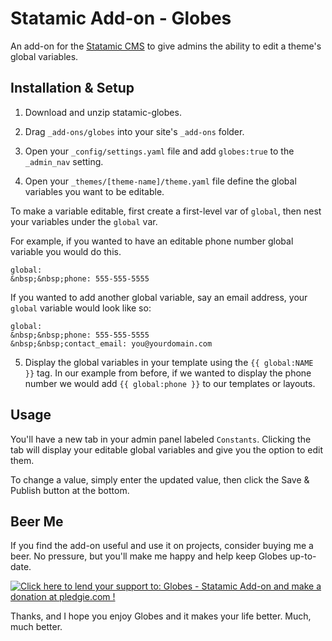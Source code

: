 Statamic Add-on - Globes
========================

An add-on for the [Statamic CMS](http://statamic.com/) to give admins the ability to edit a theme's global variables.

Installation & Setup
------------

1. Download and unzip statamic-globes.

2. Drag `_add-ons/globes` into your site's `_add-ons` folder.

3. Open your `_config/settings.yaml` file and add `globes:true` to the `_admin_nav` setting.

4. Open your `_themes/[theme-name]/theme.yaml` file define the global variables you want to be editable.

 To make a variable editable, first create a first-level var of `global`, then nest your variables under the `global` var.

 For example, if you wanted to have an editable phone number global variable you would do this.

    global:
    &nbsp;&nbsp;phone: 555-555-5555

 If you wanted to add another global variable, say an email address, your `global` variable would look like so:

    global:
    &nbsp;&nbsp;phone: 555-555-5555
    &nbsp;&nbsp;contact_email: you@yourdomain.com

5. Display the global variables in your template using the `{{ global:NAME }}` tag. In our example from before, if we wanted to display the phone number we would add `{{ global:phone }}` to our templates or layouts.

Usage
-----

You'll have a new tab in your admin panel labeled `Constants`. Clicking the tab will display your editable global variables and give you the option to edit them.

To change a value, simply enter the updated value, then click the Save & Publish button at the bottom.

Beer Me
-------

If you find the add-on useful and use it on projects, consider buying me a beer. No pressure, but you'll make me happy and help keep Globes up-to-date.

<a href='https://pledgie.com/campaigns/26995'><img alt='Click here to lend your support to: Globes - Statamic Add-on and make a donation at pledgie.com !' src='https://pledgie.com/campaigns/26995.png?skin_name=chrome' border='0' ></a>

Thanks, and I hope you enjoy Globes and it makes your life better. Much, much better.
